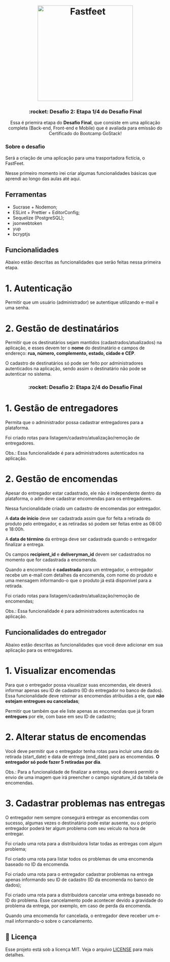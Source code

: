<h1 align="center">
  <img alt="Fastfeet" title="Fastfeet" src="https://user-images.githubusercontent.com/2512512/74014548-b1b65180-496d-11ea-94d1-9495c01968b2.png" width="300px" />
</h1>
<h3 align="center">
  :rocket: Desafio 2: Etapa 1/4 do Desafio Final
</h3>
<p align="center">Essa é priemira etapa do <b>Desafio Final</b>, que consiste em uma aplicação completa (Back-end, Front-end e Mobile) que é avaliada para emissão do Certificado do Bootcamp GoStack!<p>

### **Sobre o desafio**
Será a criação de uma aplicação para uma trasportadora fictícia, o FastFeet.

Nesse primeiro momento irei criar algumas funcionalidades básicas que aprendi ao longo das aulas até aqui.

## **Ferramentas**
- Sucrase + Nodemon;
- ESLint + Prettier + EditorConfig;
- Sequelize (PostgreSQL);
- jsonwebtoken
- yup
- bcryptjs

## **Funcionalidades**
Abaixo estão descritas as funcionalidades que serão feitas nessa primeira etapa.

# 1. Autenticação
Permitir que um usuário (administrador) se autentique utilizando e-mail e uma senha.

# 2. Gestão de destinatários
Permitir que os destinatários sejam mantidos (cadastrados/atualizados) na aplicação, e esses devem ter o **nome** do destinatário e campos de endereço: **rua, número, complemento, estado, cidade e CEP**.

O cadastro de destinatários só pode ser feito por administradores autenticados na aplicação, sendo assim o destinatário não pode se autenticar no sistema.

<h3 align="center">
  :rocket: Desafio 2: Etapa 2/4 do Desafio Final
</h3>

# 1. Gestão de entregadores
Permita que o administrador possa cadastrar entregadores para a plataforma.

Foi criado rotas para listagem/cadastro/atualização/remoção de entregadores.

Obs.: Essa funcionalidade é para administradores autenticados na aplicação.

# 2. Gestão de encomendas
Apesar do entregador estar cadastrado, ele não é independente dentro da plataforma, o adm deve cadastrar encomendas para os entregadores.

Nessa funcionalidade criado um cadastro de encomendas por entregador.

A **data de início** deve ser cadastrada assim que for feita a retirada do produto pelo entregador, e as retiradas só podem ser feitas entre as 08:00 e 18:00h.

A **data de término** da entrega deve ser cadastrada quando o entregador finalizar a entrega.

Os campos **recipient_id** e **deliveryman_id** devem ser cadastrados no momento que for cadastrada a encomenda.

Quando a encomenda é **cadastrada** para um entregador, o entregador recebe um e-mail com detalhes da encomenda, com nome do produto e uma mensagem informando-o que o produto já está disponível para a retirada.

Foi criado rotas para listagem/cadastro/atualização/remoção de encomendas;

Obs.: Essa funcionalidade é para administradores autenticados na aplicação.

## **Funcionalidades do entregador**
Abaixo estão descritas as funcionalidades que você deve adicionar em sua aplicação para os entregadores.

# 1. Visualizar encomendas
Para que o entregador possa visualizar suas encomendas, ele deverá informar apenas seu ID de cadastro (ID do entregador no banco de dados). Essa funcionalidade deve retornar as encomendas atribuidas a ele, que **não estejam entregues ou canceladas**;

Permitir que também que ele liste apenas as encomendas que já foram **entregues** por ele, com base em seu ID de cadastro;

# 2. Alterar status de encomendas
Você deve permitir que o entregador tenha rotas para incluir uma data de retirada (start_date) e data de entrega (end_date) para as encomendas. **O entregador só pode fazer 5 retiradas por dia**.

Obs.: Para a funcionalidade de finalizar a entrega, você deverá permitir o envio de uma imagem que irá preencher o campo signature_id da tabela de encomendas.

# 3. Cadastrar problemas nas entregas
O entregador nem sempre conseguirá entregar as encomendas com sucesso, algumas vezes o destinatário pode estar ausente, ou o próprio entregador poderá ter algum problema com seu veículo na hora de entregar.

Foi criado uma rota para a distribuidora listar todas as entregas com algum problema;

Foi criado uma rota para listar todos os problemas de uma encomenda baseado no ID da encomenda.

Foi criado uma rota para o entregador cadastrar problemas na entrega apenas informando seu ID de cadastro (ID da encomenda no banco de dados);

Foi criado uma rota para a distribuidora cancelar uma entrega baseado no ID do problema. Esse cancelamento pode acontecer devido a gravidade do problema da entrega, por exemplo, em caso de perda da encomenda.

Quando uma encomenda for cancelada, o entregador deve receber um e-mail informando-o sobre o cancelamento.
## :memo: Licença

Esse projeto está sob a licença MIT. Veja o arquivo [LICENSE](LICENSE.md) para mais detalhes.
